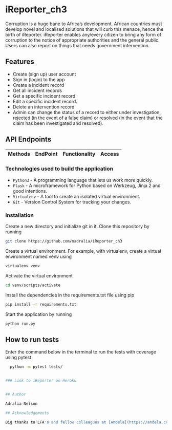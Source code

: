 # iReporter_ch3
Corruption is a huge bane to Africa’s development. African countries must develop novel and localised solutions that will curb this menace, hence the birth of iReporter. iReporter enables any/every citizen to bring any form of corruption to the notice of appropriate authorities and the general public. Users can also report on things that needs government intervention.


## Features
- Create (sign up) user account
- Sign in (login) to the app
- Create a incident record
- Get all incident records
- Get a specific incident record
- Edit a specific incident record.
- Delete an intervention record
- Admin can change the status of a record to either under investigation, rejected (in the event of a false claim) or resolved (in the event that the claim has been investigated and resolved).


## API Endpoints
| Methods | EndPoint                               | Functionality                                   |Access
| ------- | -------------------------------------- | ----------------------------------------------- |------

### Technologies used to build the application
- `Python3` - A programming language that lets us work more quickly.
- `Flask` - A microframework for Python based on Werkzeug, Jinja 2 and good intentions.
- `Virtualenv` - A tool to create an isolated virtual environment.
- `Git` - Version Control System for tracking your changes.

### Installation

Create a new directory and initialize git in it. Clone this repository by running

```sh
git clone https://github.com/nadralia/iReporter_ch3
```

Create a virtual environment. For example, with virtualenv, create a virtual environment named venv using

```sh
virtualenv venv
```

Activate the virtual environment

```sh
cd venv/scripts/activate
```

Install the dependencies in the requirements.txt file using pip

```sh
pip install -r requirements.txt
```

Start the application by running

```sh
python run.py
```

## How to run tests

Enter the command below in the terminal to run the tests with coverage using
 pytest

```sh
  python -m pytest tests/


### Link to iReporter on Heroku


## Author

Adralia Nelson

## Acknowledgements

Big thanks to LFA's and fellow colleagues at [Andela](https://andela.com) for reviewing the project and the guiding on the basic principles.